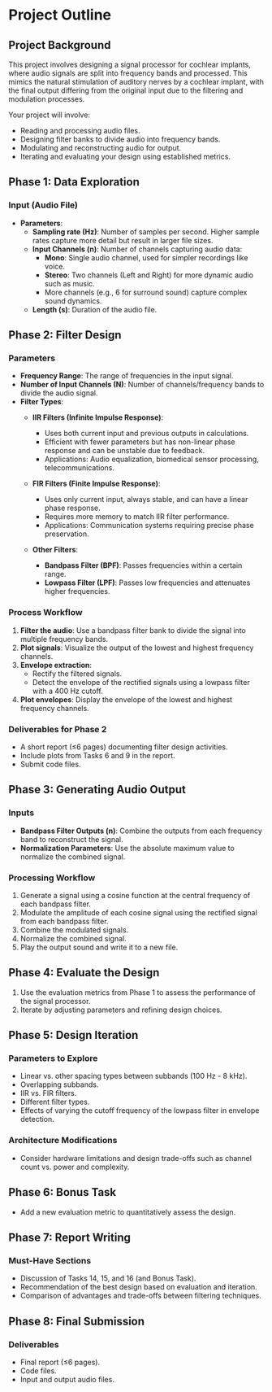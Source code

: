 # Project Outline

## Project Background

This project involves designing a signal processor for cochlear implants, where audio signals are split into frequency bands and processed. This mimics the natural stimulation of auditory nerves by a cochlear implant, with the final output differing from the original input due to the filtering and modulation processes.

Your project will involve:

- Reading and processing audio files.
- Designing filter banks to divide audio into frequency bands.
- Modulating and reconstructing audio for output.
- Iterating and evaluating your design using established metrics.

## Phase 1: Data Exploration

### Input (Audio File)

- **Parameters**:
  - **Sampling rate (Hz)**: Number of samples per second. Higher sample rates capture more detail but result in larger file sizes.
  - **Input Channels (n)**: Number of channels capturing audio data:
    - **Mono**: Single audio channel, used for simpler recordings like voice.
    - **Stereo**: Two channels (Left and Right) for more dynamic audio such as music.
    - More channels (e.g., 6 for surround sound) capture complex sound dynamics.
  - **Length (s)**: Duration of the audio file.

## Phase 2: Filter Design

### Parameters

- **Frequency Range**: The range of frequencies in the input signal.
- **Number of Input Channels (N)**: Number of channels/frequency bands to divide the audio signal.
- **Filter Types**:
  - **IIR Filters (Infinite Impulse Response)**:
    - Uses both current input and previous outputs in calculations.
    - Efficient with fewer parameters but has non-linear phase response and can be unstable due to feedback.
    - Applications: Audio equalization, biomedical sensor processing, telecommunications.
  - **FIR Filters (Finite Impulse Response)**:
    - Uses only current input, always stable, and can have a linear phase response.
    - Requires more memory to match IIR filter performance.
    - Applications: Communication systems requiring precise phase preservation.
  
  - **Other Filters**:
    - **Bandpass Filter (BPF)**: Passes frequencies within a certain range.
    - **Lowpass Filter (LPF)**: Passes low frequencies and attenuates higher frequencies.

### Process Workflow

1. **Filter the audio**: Use a bandpass filter bank to divide the signal into multiple frequency bands.
2. **Plot signals**: Visualize the output of the lowest and highest frequency channels.
3. **Envelope extraction**:
   - Rectify the filtered signals.
   - Detect the envelope of the rectified signals using a lowpass filter with a 400 Hz cutoff.
4. **Plot envelopes**: Display the envelope of the lowest and highest frequency channels.

### Deliverables for Phase 2

- A short report (≤6 pages) documenting filter design activities.
- Include plots from Tasks 6 and 9 in the report.
- Submit code files.

## Phase 3: Generating Audio Output

### Inputs

- **Bandpass Filter Outputs (n)**: Combine the outputs from each frequency band to reconstruct the signal.
- **Normalization Parameters**: Use the absolute maximum value to normalize the combined signal.

### Processing Workflow

1. Generate a signal using a cosine function at the central frequency of each bandpass filter.
2. Modulate the amplitude of each cosine signal using the rectified signal from each bandpass filter.
3. Combine the modulated signals.
4. Normalize the combined signal.
5. Play the output sound and write it to a new file.

## Phase 4: Evaluate the Design

1. Use the evaluation metrics from Phase 1 to assess the performance of the signal processor.
2. Iterate by adjusting parameters and refining design choices.

## Phase 5: Design Iteration

### Parameters to Explore

- Linear vs. other spacing types between subbands (100 Hz - 8 kHz).
- Overlapping subbands.
- IIR vs. FIR filters.
- Different filter types.
- Effects of varying the cutoff frequency of the lowpass filter in envelope detection.

### Architecture Modifications

- Consider hardware limitations and design trade-offs such as channel count vs. power and complexity.

## Phase 6: Bonus Task

- Add a new evaluation metric to quantitatively assess the design.

## Phase 7: Report Writing

### Must-Have Sections

- Discussion of Tasks 14, 15, and 16 (and Bonus Task).
- Recommendation of the best design based on evaluation and iteration.
- Comparison of advantages and trade-offs between filtering techniques.

## Phase 8: Final Submission

### Deliverables

- Final report (≤6 pages).
- Code files.
- Input and output audio files.
